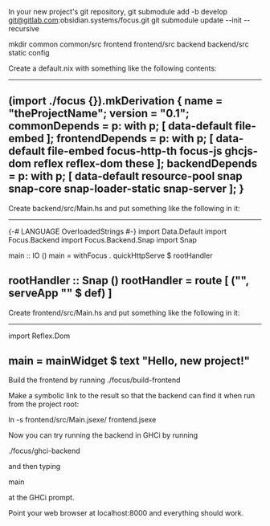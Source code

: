 In your new project's git repository,
git submodule add -b develop git@gitlab.com:obsidian.systems/focus.git
git submodule update --init --recursive

mkdir common common/src frontend frontend/src backend backend/src static config

Create a default.nix with something like the following contents:

-------------------------------------------------------------------------------
(import ./focus {}).mkDerivation {
  name = "theProjectName";
  version = "0.1";
  commonDepends = p: with p; [
    data-default
    file-embed
  ];
  frontendDepends = p: with p; [
    data-default
    file-embed
    focus-http-th
    focus-js
    ghcjs-dom
    reflex
    reflex-dom
    these
  ];
  backendDepends = p: with p; [
    data-default
    resource-pool
    snap
    snap-core
    snap-loader-static
    snap-server
  ];
}
-------------------------------------------------------------------------------

Create backend/src/Main.hs and put something like the following in it:

-------------------------------------------------------------------------------
{-# LANGUAGE OverloadedStrings #-}
import Data.Default
import Focus.Backend
import Focus.Backend.Snap
import Snap

main :: IO ()
main = withFocus . quickHttpServe $ rootHandler

rootHandler :: Snap ()
rootHandler =
  route [ ("", serveApp "" $ def)
        ]
-------------------------------------------------------------------------------

Create frontend/src/Main.hs and put something like the following in it:

-------------------------------------------------------------------------------
import Reflex.Dom

main = mainWidget $ text "Hello, new project!"
-------------------------------------------------------------------------------

Build the frontend by running ./focus/build-frontend

Make a symbolic link to the result so that the backend can find it when run from the project root:

ln -s frontend/src/Main.jsexe/ frontend.jsexe

Now you can try running the backend in GHCi by running

./focus/ghci-backend

and then typing

main

at the GHCi prompt.

Point your web browser at localhost:8000 and everything should work.
